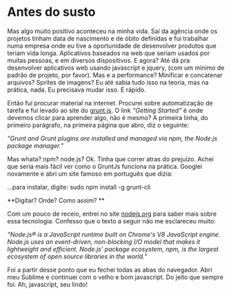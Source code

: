 # Antes do susto

Mas algo muito positivo aconteceu na minha vida. Saí da agência onde os projetos tinham data de nascimento e de óbito definidas e fui trabalhar numa empresa onde eu tive a oportunidade de desenvolver produtos que teriam vida longa. Aplicativos baseados na web que seriam usados por muitas pessoas, e em diversos dispositivos. E agora? Até dá pra desenvolver aplicativos web usando javascript e jquery, (com um mínimo de padrão de projeto, por favor). Mas e a performance? Minificar e concatenar arquivos? Sprites de imagens? Eu até sabia tudo isso na teoria, mas na prática, nada. Eu precisava mudar isso. E rápido. 

Então fui procurar material na internet. Procurei sobre automatização de tarefa e fui levado ao site do [grunt.js](http://gruntjs.com/). O link *“Getting Started”* é onde devemos clicar para aprender algo, não é mesmo? A primeira linha, do primeiro parágrafo, na primeira página que abro, diz o seguinte:

*“Grunt and Grunt plugins are installed and managed via npm, the Node.js package manager.”*

Mas whata? npm? node.js? Ok. Tinha que correr atras do prejuízo. Achei que seria mais fácil ver como o GruntJs funciona na prática. Googlei novamente e abri um site famoso em português que dizia: 

...para instalar, digite:
sudo npm install -g grunt-cli


**Digitar? Onde? Como assim? **

Com um pouco de receio, entrei no site [nodejs.org](https://nodejs.org/) para saber mais sobre essa tecnologia. Confesso que o texto a seguir não me esclareceu muito:

*“Node.js® is a JavaScript runtime built on Chrome's V8 JavaScript engine. Node.js uses an event-driven, non-blocking I/O model that makes it lightweight and efficient. Node.js' package ecosystem, npm, is the largest ecosystem of open source libraries in the world.”*

Foi a partir desse ponto que eu fechei todas as abas do navegador. Abri meu Sublime e continuei com o velho e bom javascript. Do jeito que sempre foi. Ah, javascript, seu lindo!
